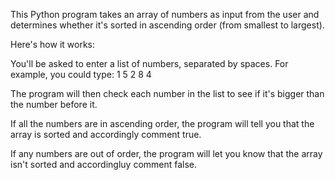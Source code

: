 This Python program takes an array of numbers as input from the user and determines whether it's sorted in ascending order (from smallest to largest).

Here's how it works:

You'll be asked to enter a list of numbers, separated by spaces. For example, you could type: 1 5 2 8 4

The program will then check each number in the list to see if it's bigger than the number before it.

If all the numbers are in ascending order, the program will tell you that the array is sorted and accordingly comment true.

If any numbers are out of order, the program will let you know that the array isn't sorted and accordingluy comment false.
